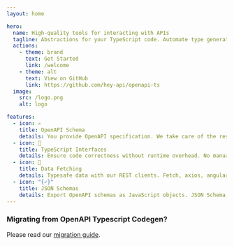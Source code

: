 ```yaml
---
layout: home

hero:
  name: High-quality tools for interacting with APIs
  tagline: Abstractions for your TypeScript code. Automate type generation and typesafe data fetching.
  actions:
    - theme: brand
      text: Get Started
      link: /welcome
    - theme: alt
      text: View on GitHub
      link: https://github.com/hey-api/openapi-ts
  image:
    src: /logo.png
    alt: logo

features:
  - icon: ✍️
    title: OpenAPI Schema
    details: You provide OpenAPI specification. We take care of the rest. OpenAPI v2.0, v3.0, and v3.1 supported.
  - icon: 🤖
    title: TypeScript Interfaces
    details: Ensure code correctness without runtime overhead. No manual maintenance required.
  - icon: 🦴
    title: Data Fetching
    details: Typesafe data with our REST clients. Fetch, axios, angular, node, and xhr are available.
  - icon: "{✓}"
    title: JSON Schemas
    details: Export OpenAPI schemas as JavaScript objects. JSON Schema 2020-12 supported.
---
```


### Migrating from OpenAPI Typescript Codegen?

Please read our [migration guide](/openapi-ts/migrating#openapi-typescript-codegen).

<style>
:root {
  --vp-home-hero-name-color: transparent;
  --vp-home-hero-name-background: -webkit-linear-gradient(120deg, var(--c-gradient-start) 30%, var(--vp-c-brand-3));
}

html.dark {
  --vp-home-hero-image-background-image: linear-gradient(-45deg, var(--vp-c-brand-3) 50%, var(--c-gradient-start) 50%);
  --vp-home-hero-image-filter: blur(144px);
}

@media (min-width: 640px) {
  html.dark {
    --vp-home-hero-image-filter: blur(156px);
  }
}

@media (min-width: 960px) {
  html.dark {
    --vp-home-hero-image-filter: blur(168px);
  }
}
</style>
